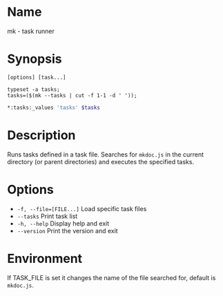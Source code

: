 # Name

mk - task runner

# Synopsis

```
[options] [task...]
```

```zsh-locals
typeset -a tasks;
tasks=($(mk --tasks | cut -f 1-1 -d ' '));
```

```zsh
*:tasks:_values 'tasks' $tasks
```

# Description

Runs tasks defined in a task file. Searches for `mkdoc.js` in the current directory (or parent directories) and executes the specified tasks.

# Options

+ `-f, --file=[FILE...]` Load specific task files
+ `--tasks` Print task list
+ `-h, --help` Display help and exit
+ `--version` Print the version and exit

# Environment

If TASK_FILE is set it changes the name of the file searched for, default is `mkdoc.js`.

<? @include {=include} mk-guide.md ?>

